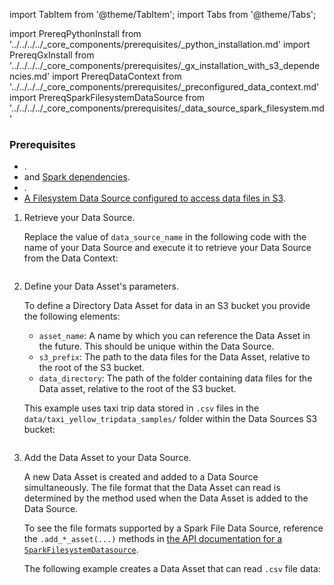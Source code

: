 import TabItem from '@theme/TabItem';
import Tabs from '@theme/Tabs';

import PrereqPythonInstall from '../../../../_core_components/prerequisites/_python_installation.md'
import PrereqGxInstall from '../../../../_core_components/prerequisites/_gx_installation_with_s3_dependencies.md'
import PrereqDataContext from '../../../../_core_components/prerequisites/_preconfigured_data_context.md'
import PrereqSparkFilesystemDataSource from '../../../../_core_components/prerequisites/_data_source_spark_filesystem.md'

### Prerequisites
- <PrereqPythonInstall/>.
- <PrereqGxInstall/> and [Spark dependencies](/core/set_up_a_gx_environment/install_additional_dependencies.md?dependencies=spark).
- <PrereqDataContext/>.
- [A Filesystem Data Source configured to access data files in S3](/core/connect_to_data/filesystem_data/filesystem_data.md?data_source_type=spark&environment=s3#create-a-data-source).

<Tabs>

<TabItem value="procedure" label="Procedure">

1. Retrieve your Data Source.

   Replace the value of `data_source_name` in the following code with the name of your Data Source and execute it to retrieve your Data Source from the Data Context:

   ```python title="Python" name="docs/docusaurus/docs/core/connect_to_data/filesystem_data/_create_a_data_asset/_s3/_directory_asset.py - retrieve Data Source"
   ```
   
2. Define your Data Asset's parameters.

   To define a Directory Data Asset for data in an S3 bucket you provide the following elements:

   - `asset_name`: A name by which you can reference the Data Asset in the future.  This should be unique within the Data Source.
   - `s3_prefix`: The path to the data files for the Data Asset, relative to the root of the S3 bucket.
   - `data_directory`: The path of the folder containing data files for the Data asset, relative to the root of the S3 bucket.

   This example uses taxi trip data stored in `.csv` files in the `data/taxi_yellow_tripdata_samples/` folder within the Data Sources S3 bucket:

   ```python title="Python" name="docs/docusaurus/docs/core/connect_to_data/filesystem_data/_create_a_data_asset/_s3/_directory_asset.py - define Data Asset parameters"
    ```

3. Add the Data Asset to your Data Source.

   A new Data Asset is created and added to a Data Source simultaneously.  The file format that the Data Asset can read is determined by the method used when the Data Asset is added to the Data Source.

   To see the file formats supported by a Spark File Data Source, reference the `.add_*_asset(...)` methods in [the API documentation for a `SparkFilesystemDatasource`](/reference/api/datasource/fluent/SparkFilesystemDatasource_class.mdx).

   The following example creates a Data Asset that can read `.csv` file data:

   ```python title="Python" name="docs/docusaurus/docs/core/connect_to_data/filesystem_data/_create_a_data_asset/_s3/_directory_asset.py - add Data Asset"
   ```

</TabItem>

<TabItem value="sample_code" label="Sample code">

   ```python title="Python" name="docs/docusaurus/docs/core/connect_to_data/filesystem_data/_create_a_data_asset/_s3/_directory_asset.py - full example"
   ```

</TabItem>

</Tabs>